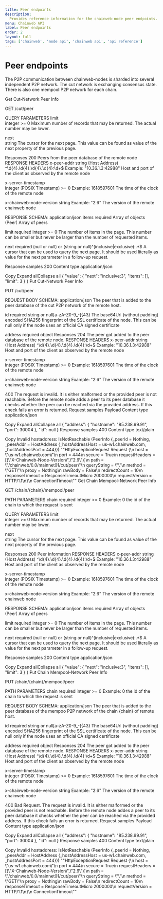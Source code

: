 ```yaml
---
title: Peer endpoints
description:
  Provides reference information for the chainweb-node peer endpoints.
menu: Chainweb API
label: Peer endpoints
order: 2
layout: full
tags: ['chainweb', 'node api', 'chainweb api', 'api reference']
---
```


# Peer endpoints
The P2P communication between chainweb-nodes is sharded into several independent P2P network. The cut network is exchanging consensus state. There is also one mempool P2P network for each chain.

Get Cut-Network Peer Info

GET
/cut/peer

QUERY PARAMETERS
limit	
integer >= 0
Maximum number of records that may be returned. The actual number may be lower.

next	
string
The cursor for the next page. This value can be found as value of the next property of the previous page.

Responses
200 Peers from the peer database of the remote node
RESPONSE HEADERS
x-peer-addr	
string (Host Address) ^\d{4}.\d{4}.\d{4}.\d{4}:\d+$
Example: "10.36.1.3:42988"
Host and port of the client as observed by the remote node

x-server-timestamp	
integer (POSIX Timestamp) >= 0
Example: 1618597601
The time of the clock of the remote node

x-chainweb-node-version	
string
Example: "2.6"
The version of the remote chainweb node

RESPONSE SCHEMA: application/json
items
required
Array of objects (Peer)
Array of peers

limit
required
integer >= 0
The number of items in the page. This number can be smaller but never be larger than the number of requested items.

next
required
(null or null) or (string or null)^(inclusive|exclusive):.*$
A cursor that can be used to query the next page. It should be used literally as value for the next parameter in a follow-up request.

Response samples
200
Content type
application/json

Copy
Expand allCollapse all
{
"value": {
"next": "inclusive:3",
"items": [],
"limit": 3
}
}
Put Cut-Network Peer Info

PUT
/cut/peer





REQUEST BODY SCHEMA: application/json
The peer that is added to the peer database of the cut P2P network of the remote host.

id
required
string or null[a-zA-Z0-9_-]{43}
The base64Url (without padding) encoded SHA256 fingerprint of the SSL certificate of the node. This can be null only if the node uses an official CA signed certificate

address
required
object
Responses
204 The peer got added to the peer database of the remote node.
RESPONSE HEADERS
x-peer-addr	
string (Host Address) ^\d{4}.\d{4}.\d{4}.\d{4}:\d+$
Example: "10.36.1.3:42988"
Host and port of the client as observed by the remote node

x-server-timestamp	
integer (POSIX Timestamp) >= 0
Example: 1618597601
The time of the clock of the remote node

x-chainweb-node-version	
string
Example: "2.6"
The version of the remote chainweb node

400 The request is invalid. It is either malformed or the provided peer is not reachable. Before the remote node adds a peer to its peer database it checks whether the peer can be reached via the provided address. If this check fails an error is returned.
Request samples
Payload
Content type
application/json

Copy
Expand allCollapse all
{
"address": {
"hostname": "85.238.99.91",
"port": 30004
},
"id": null
}
Response samples
400
Content type
text/plain

Copy
Invalid hostaddress: IsNotReachable (PeerInfo {_peerId = Nothing, _peerAddr = HostAddress {_hostAddressHost = us-w1.chainweb.com, _hostAddressPort = 444}}) "\"HttpExceptionRequest Request {\\n  host                 = \\\"us-w1.chainweb.com\\\"\\n  port                 = 444\\n  secure               = True\\n  requestHeaders       = [(\\\"X-Chainweb-Node-Version\\\",\\\"2.6\\\")]\\n  path                 = \\\"/chainweb/0.0/mainnet01/cut/peer\\\"\\n  queryString          = \\\"\\\"\\n  method               = \\\"GET\\\"\\n  proxy                = Nothing\\n  rawBody              = False\\n  redirectCount        = 10\\n  responseTimeout      = ResponseTimeoutMicro 2000000\\n  requestVersion       = HTTP/1.1\\n}\\n ConnectionTimeout\""
Get Chain Mempool-Network Peer Info

GET
/chain/{chain}/mempool/peer





PATH PARAMETERS
chain
required
integer >= 0
Example: 0
the id of the chain to which the request is sent

QUERY PARAMETERS
limit	
integer >= 0
Maximum number of records that may be returned. The actual number may be lower.

next	
string
The cursor for the next page. This value can be found as value of the next property of the previous page.

Responses
200 Peer information
RESPONSE HEADERS
x-peer-addr	
string (Host Address) ^\d{4}.\d{4}.\d{4}.\d{4}:\d+$
Example: "10.36.1.3:42988"
Host and port of the client as observed by the remote node

x-server-timestamp	
integer (POSIX Timestamp) >= 0
Example: 1618597601
The time of the clock of the remote node

x-chainweb-node-version	
string
Example: "2.6"
The version of the remote chainweb node

RESPONSE SCHEMA: application/json
items
required
Array of objects (Peer)
Array of peers

limit
required
integer >= 0
The number of items in the page. This number can be smaller but never be larger than the number of requested items.

next
required
(null or null) or (string or null)^(inclusive|exclusive):.*$
A cursor that can be used to query the next page. It should be used literally as value for the next parameter in a follow-up request.

Response samples
200
Content type
application/json

Copy
Expand allCollapse all
{
"value": {
"next": "inclusive:3",
"items": [],
"limit": 3
}
}
Put Chain Mempool-Network Peer Info

PUT
/chain/{chain}/mempool/peer





PATH PARAMETERS
chain
required
integer >= 0
Example: 0
the id of the chain to which the request is sent

REQUEST BODY SCHEMA: application/json
The peer that is added to the peer database of the mempoo P2P network of the chain {chain} of remote host.

id
required
string or null[a-zA-Z0-9_-]{43}
The base64Url (without padding) encoded SHA256 fingerprint of the SSL certificate of the node. This can be null only if the node uses an official CA signed certificate

address
required
object
Responses
204 The peer got added to the peer database of the remote node.
RESPONSE HEADERS
x-peer-addr	
string (Host Address) ^\d{4}.\d{4}.\d{4}.\d{4}:\d+$
Example: "10.36.1.3:42988"
Host and port of the client as observed by the remote node

x-server-timestamp	
integer (POSIX Timestamp) >= 0
Example: 1618597601
The time of the clock of the remote node

x-chainweb-node-version	
string
Example: "2.6"
The version of the remote chainweb node

400 Bad Request. The request is invalid. It is either malformed or the provided peer is not reachable. Before the remote node addes a peer to its peer database it checks whether the peer can be reached via the provided address. If this check fails an error is returned.
Request samples
Payload
Content type
application/json

Copy
Expand allCollapse all
{
"address": {
"hostname": "85.238.99.91",
"port": 30004
},
"id": null
}
Response samples
400
Content type
text/plain

Copy
Invalid hostaddress: IsNotReachable (PeerInfo {_peerId = Nothing, _peerAddr = HostAddress {_hostAddressHost = us-w1.chainweb.com, _hostAddressPort = 444}}) "\"HttpExceptionRequest Request {\\n  host                 = \\\"us-w1.chainweb.com\\\"\\n  port                 = 444\\n  secure               = True\\n  requestHeaders       = [(\\\"X-Chainweb-Node-Version\\\",\\\"2.6\\\")]\\n  path                 = \\\"/chainweb/0.0/mainnet01/cut/peer\\\"\\n  queryString          = \\\"\\\"\\n  method               = \\\"GET\\\"\\n  proxy                = Nothing\\n  rawBody              = False\\n  redirectCount        = 10\\n  responseTimeout      = ResponseTimeoutMicro 2000000\\n  requestVersion       = HTTP/1.1\\n}\\n ConnectionTimeout\""
